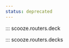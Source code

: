 ```yaml
---
status: deprecated
---
```


<!-- TODO(#257): Update db_interface documentation. -->

::: scooze.routers.deck

::: scooze.routers.decks
